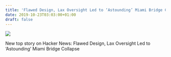 ```yaml
---
title: 'Flawed Design, Lax Oversight Led to ‘Astounding’ Miami Bridge Collapse'
date: 2019-10-23T03:03:00+01:00
draft: false
---
```


![](https://ifttt.com/images/no_image_card.png)  

New top story on Hacker News: Flawed Design, Lax Oversight Led to ‘Astounding’ Miami Bridge Collapse